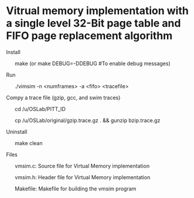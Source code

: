 # Vitrual memory implementation with a single level 32-Bit page table and FIFO page replacement algorithm

<p>Install</p>
<ul>make (or make DEBUG=-DDEBUG #To enable debug messages)</ul>

<p>Run</p>
<ul>./vimsim -n &lt;numframes&gt; -a &lt;fifo&gt; &lt;tracefile&gt; </ul>

<p>Compy a trace file (gzip, gcc, and swim traces)</p>
<ul>cd /u/OSLab/PITT_ID</ul>
<ul>cp /u/OSLab/original/gzip.trace.gz . && gunzip bzip.trace.gz</ul>

<p>Uninstall</p>
<ul>make clean</ul>


<p>Files</p>
<ul>vmsim.c: Source file for Virtual Memory implementation</ul>
<ul>vmsim.h: Header file for Virtual Memory implementation</ul>
<ul>Makefile: Makefile for building the vmsim program</ul>
